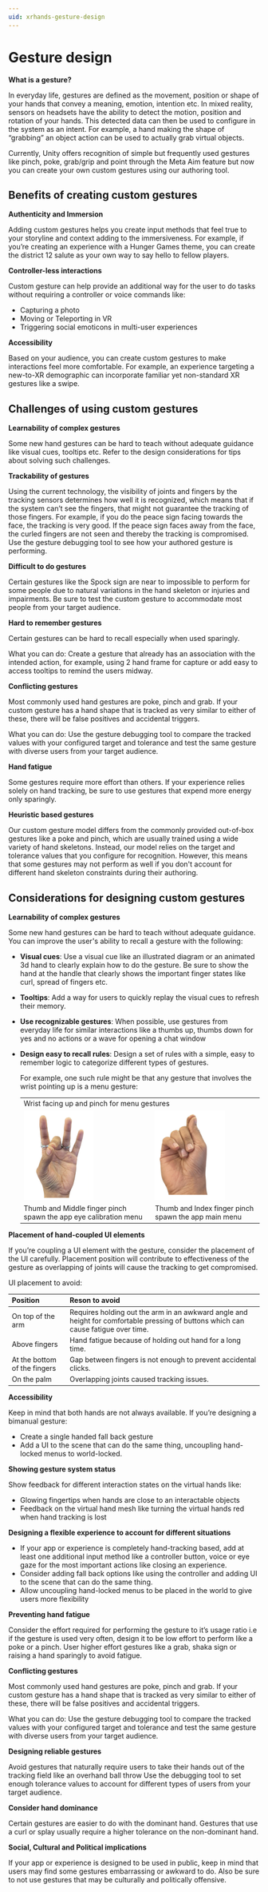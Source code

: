 ```yaml
---
uid: xrhands-gesture-design
---
```


# Gesture design

**What is a gesture?**
 
In everyday life, gestures are defined as the movement, position or shape of your hands that convey a meaning, emotion, intention etc. 
In mixed reality, sensors on headsets have the ability to detect the motion, position and rotation of your hands. This detected data can then be used to configure in the system as an intent. For example, a hand making the shape of “grabbing” an object action can be used to actually grab virtual objects. 

Currently, Unity offers recognition of simple but frequently used gestures like pinch, poke, grab/grip and point through the Meta Aim feature but now you can create your own custom gestures using our authoring tool. 


## Benefits of creating custom gestures

**Authenticity and Immersion** 

Adding custom gestures helps you create input methods that feel true to your storyline and context adding to the immersiveness. For example, if you’re creating an experience with a Hunger Games theme, you can create the district 12 salute as your own way to say hello to fellow players.

**Controller-less interactions** 

Custom gesture can help provide an additional way for the user to do tasks without requiring a controller or voice commands like:

* Capturing a photo
* Moving or Teleporting in VR
* Triggering social emoticons in multi-user experiences

**Accessibility** 

Based on your audience, you can create custom gestures to make interactions feel more comfortable. For example, an experience targeting a new-to-XR demographic can incorporate familiar yet non-standard XR gestures like a swipe.


## Challenges of using custom gestures

**Learnability of complex gestures** 

Some new hand gestures can be hard to teach without adequate guidance like visual cues, tooltips etc. Refer to the design considerations for tips about solving such challenges. 

**Trackability of gestures**

Using the current technology, the visibility of joints and fingers by the tracking sensors determines how well it is recognized, which means that if the system can’t see the fingers, that might not guarantee the tracking of those fingers. 
For example, if you do the peace sign facing towards the face, the tracking is very good. If the peace sign faces away from the face, the curled fingers are not seen and thereby the tracking is compromised. 
Use the gesture debugging tool to see how your authored gesture is performing.

**Difficult to do gestures** 

Certain gestures like the Spock sign are near to impossible to perform for some people due to natural variations in the hand skeleton or injuries and impairments. Be sure to test the custom gesture to accommodate most people from your target audience. 

**Hard to remember gestures** 

Certain gestures can be hard to recall especially when used sparingly. 

What you can do: Create a gesture that already has an association with the intended action, for example, using 2 hand frame for capture or add easy to access tooltips to remind the users midway.

**Conflicting gestures** 

Most commonly used hand gestures are poke, pinch and grab. If your custom gesture has a hand shape that is tracked as very similar to either of these, there will be false positives and accidental triggers. 

What you can do: Use the gesture debugging tool to compare the tracked values with your configured target and tolerance and test the same gesture with diverse users from your target audience. 

**Hand fatigue** 

Some gestures require more effort than others. If your experience relies solely on hand tracking, be sure to use gestures that expend more energy only sparingly. 

**Heuristic based gestures** 

Our custom gesture model differs from the commonly provided out-of-box gestures like a poke and pinch, which are usually trained using a wide variety of hand skeletons. Instead, our model relies on the target and tolerance values that you configure for recognition. However, this means that some gestures may not perform as well if you don't account for different hand skeleton constraints during their authoring.

## Considerations for designing custom gestures

**Learnability of complex gestures**

Some new hand gestures can be hard to teach without adequate guidance. You can improve the user's ability to recall a gesture with the following: 

* **Visual cues**: Use a visual cue like an illustrated diagram or an animated 3d hand to clearly explain how to do the gesture. Be sure to show the hand at the handle that clearly shows the important finger states like curl, spread of fingers etc. 
* **Tooltips**: Add a way for users to quickly replay the visual cues to refresh their memory.
* **Use recognizable gestures**: When possible, use gestures from everyday life for similar interactions like a thumbs up, thumbs down for yes and no actions or a wave for opening a chat window
* **Design easy to recall rules**: Design a set of rules with a simple, easy to remember logic to categorize different types of gestures. 

   For example, one such rule might be that any gesture that involves the wrist pointing up is a menu gesture:
   <table>
     <tr>
        <td colspan="2">Wrist facing up and pinch for menu gestures</td>
     </tr>
     <tr>
        <td><img src="../images/gestures/rule-example-1.png"/></d>
        <td><img src="../images/gestures/rule-example-2.png"/></d>
     </tr>
     <tr>
       <td>Thumb and Middle finger pinch spawn the app eye calibration menu</td>
       <td>Thumb and Index finger pinch spawn the app main menu</td>
     </tr>
   </table>

**Placement of hand-coupled UI elements**

If you’re coupling a UI element with the gesture, consider the placement of the UI carefully. Placement position will contribute to effectiveness of the gesture as overlapping of joints will cause the tracking to get compromised.

UI placement to avoid:

| Position | Reson to avoid |
| :-- | :-- |
| On top of the arm | Requires holding out the arm in an awkward angle and height for comfortable pressing of buttons which can cause fatigue over time. |
| Above fingers | Hand fatigue because of holding out hand for a long time. |
| At the bottom of the fingers | Gap between fingers is not enough to prevent accidental clicks. |
| On the palm | Overlapping joints caused tracking issues. |

**Accessibility** 

Keep in mind that both hands are not always available. If you’re designing a bimanual gesture: 

* Create a single handed fall back gesture
* Add a UI to the scene that can do the same thing, uncoupling hand-locked menus to world-locked.

**Showing gesture system status** 

Show feedback for different interaction states on the virtual hands like:

* Glowing fingertips when hands are close to an interactable objects
* Feedback on the virtual hand mesh like turning the virtual hands red when hand tracking is lost

**Designing a flexible experience to account for different situations**
 
* If your app or experience is completely hand-tracking based, add at least one additional input method like a controller button, voice or eye gaze for the most important actions like closing an experience. 
* Consider adding fall back options like using the controller and adding UI to the scene that can do the same thing. 
* Allow uncoupling hand-locked menus to be placed in the world to give users more flexibility 

**Preventing hand fatigue** 

Consider the effort required for performing the gesture to it’s usage ratio i.e if the gesture is used very often, design it to be low effort to perform like a poke or a pinch. User higher effort gestures like a grab, shaka sign or raising a hand sparingly to avoid fatigue. 


**Conflicting gestures** 

Most commonly used hand gestures are poke, pinch and grab. If your custom gesture has a hand shape that is tracked as very similar to either of these, there will be false positives and accidental triggers. 

What you can do: Use the gesture debugging tool to compare the tracked values with your configured target and tolerance and test the same gesture with diverse users from your target audience. 

**Designing reliable gestures**
 
Avoid gestures that naturally require users to take their hands out of the tracking field like an overhand ball throw 
Use the debugging tool to set enough tolerance values to account for different types of users from your target audience.

**Consider hand dominance** 

Certain gestures are easier to do with the dominant hand. Gestures that use a curl or splay usually require a higher tolerance on the non-dominant hand. 

**Social, Cultural and Political implications** 

If your app or experience is designed to be used in public, keep in mind that users may find some gestures embarrassing or awkward to do. Also be sure to not use gestures that may be culturally and politically offensive.
